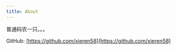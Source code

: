 ```yaml
---
title: About
---
```


普通码农一只。。。

GitHub: [https://github.com/xieren58](https://github.com/xieren58)
